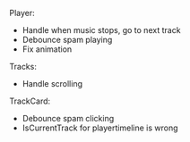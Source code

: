 Player:

 - Handle when music stops, go to next track
 - Debounce spam playing
 - Fix animation

Tracks:

- Handle scrolling

TrackCard:

- Debounce spam clicking
- IsCurrentTrack for playertimeline is wrong